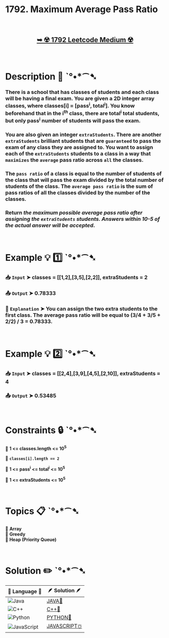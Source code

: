 # 1792. Maximum Average Pass Ratio

</br>

<h2 align="center"> 

<a href="https://leetcode.com/problems/maximum-average-pass-ratio/description/?envType=daily-question&envId=2024-12-15"><strong>➥ ☢️ 1792 Leetcode Medium ☢️ </strong></a>
</h2>

</br>

# Description 📜 ˋ°•*⁀➷

### There is a school that has classes of students and each class will be having a final exam. You are given a 2D integer array classes, where classes[i] = [pass<sup>i</sup>, total<sup>i</sup>]. You know beforehand that in the i<sup>th</sup> class, there are total<sup>i</sup> total students, but only pass<sup>i</sup> number of students will pass the exam.

###  You are also given an integer `extraStudents`. There are another `extraStudents` brilliant students that are `guaranteed` to pass the exam of any class they are assigned to. You want to assign each of the `extraStudents` students to a class in a way that `maximizes` the `average` pass ratio across `all` the classes.

###  The `pass ratio` of a class is equal to the number of students of the class that will pass the exam divided by the total number of students of the class. The `average pass ratio` is the sum of pass ratios of all the classes divided by the number of the classes.
 
###  Return *the maximum possible average pass ratio after assigning the `extraStudents` students. Answers within 10-5 of the actual answer will be accepted*.

</br>

# Example 💡 1️⃣ ˋ°•*⁀➷

  ### 📥 `Input`  ➤ classes = [[1,2],[3,5],[2,2]], extraStudents = 2

  ### 📤 `Output`  ➤ 0.78333

  ### 🔦 `Explanation`  ➤ You can assign the two extra students to the first class. The average pass ratio will be equal to (3/4 + 3/5 + 2/2) / 3 = 0.78333.

</br>

# Example 💡 2️⃣ ˋ°•*⁀➷

  ### 📥 `Input` ➤ classes = [[2,4],[3,9],[4,5],[2,10]], extraStudents = 4

  ### 📤 `Output`  ➤ 0.53485

</br>

# Constraints 🔒 ˋ°•*⁀➷

🔹 **1 <= classes.length <= 10<sup>5</sup>** </br>

🔹 **`classes[i].length == 2`** </br>

🔹 **1 <= pass<sup>i</sup> <= total<sup>i</sup> <= 10<sup>5</sup>** </br>

🔹 **1 <= extraStudents <= 10<sup>5</sup>** </br>

</br>

# Topics 📋 ˋ°•*⁀➷

🔸 **Array**  </br>
🔸 **Greedy**  </br>
🔸 **Heap (Priority Queue)**  </br>

</br>

# Solution ✏️ ˋ°•*⁀➷

| 📒 Language 📒  | 🪶 Solution 🪶 |
| ------------- | ------------- |
|  ![Java](https://img.shields.io/badge/java-%23ED8B00.svg?style=for-the-badge&logo=openjdk&logoColor=white)  | [JAVA🍁]() |
|  ![C++](https://img.shields.io/badge/c++-%2300599C.svg?style=for-the-badge&logo=c%2B%2B&logoColor=white)  | [C++🎲]()  |
|  ![Python](https://img.shields.io/badge/python-3670A0?style=for-the-badge&logo=python&logoColor=ffdd54)    | [PYTHON🍰]() |
| ![JavaScript](https://img.shields.io/badge/javascript-%23323330.svg?style=for-the-badge&logo=javascript&logoColor=%23F7DF1E)   | [JAVASCRIPT☃️]() |
